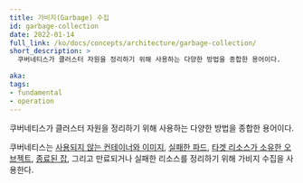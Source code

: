 ```yaml
---
title: 가비지(Garbage) 수집
id: garbage-collection
date: 2022-01-14
full_link: /ko/docs/concepts/architecture/garbage-collection/
short_description: >
  쿠버네티스가 클러스터 자원을 정리하기 위해 사용하는 다양한 방법을 종합한 용어이다.

aka: 
tags:
- fundamental
- operation
---
```

 쿠버네티스가 클러스터 자원을 정리하기 위해 사용하는 다양한 방법을 종합한 용어이다.

<!--more-->

쿠버네티스는 [사용되지 않는 컨테이너와 이미지](/ko/docs/concepts/architecture/garbage-collection/#containers-images),
[실패한 파드](/ko/docs/concepts/workloads/pods/pod-lifecycle/#pod-garbage-collection),
[타겟 리소스가 소유한 오브젝트](/docs/concepts/overview/working-with-objects/owners-dependents/),
[종료된 잡](/ko/docs/concepts/workloads/controllers/ttlafterfinished/), 그리고
만료되거나 실패한 리소스를 정리하기 위해 가비지 수집을 사용한다.
